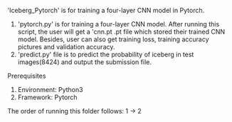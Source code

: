 'Iceberg_Pytorch' is for training a four-layer CNN model in Pytorch.
1. 'pytorch.py' is for training a four-layer CNN model.
    After running this script, the user will get a 'cnn.pt .pt file which stored their trained CNN model.
    Besides, user can also get training loss, training accuracy pictures and validation accuracy.
2. 'predict.py' file is to predict the probability of iceberg in test images(8424) and output the submission file.



Prerequisites
1. Environment: Python3
2. Framework: Pytorch



The order of running this folder follows: 1 -> 2


